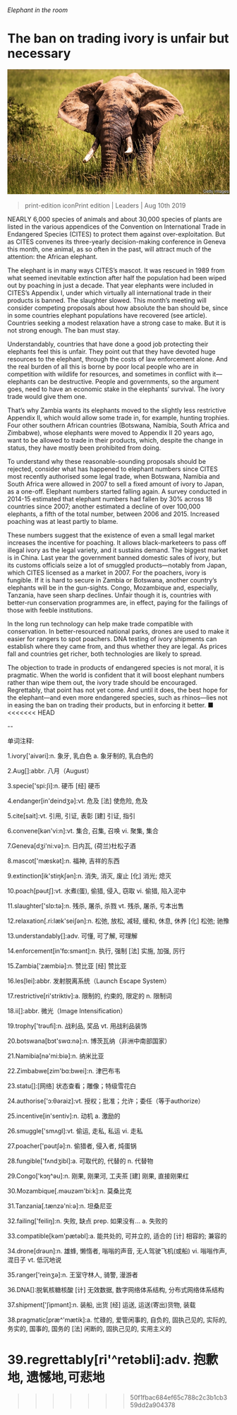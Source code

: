 ###### Elephant in the room

# The ban on trading ivory is unfair but necessary 

![image](images/20190810_LDP001_0.jpg) 

> print-edition iconPrint edition | Leaders | Aug 10th 2019 

NEARLY 6,000 species of animals and about 30,000 species of plants are listed in the various appendices of the Convention on International Trade in Endangered Species (CITES) to protect them against over-exploitation. But as CITES convenes its three-yearly decision-making conference in Geneva this month, one animal, as so often in the past, will attract much of the attention: the African elephant. 

The elephant is in many ways CITES’s mascot. It was rescued in 1989 from what seemed inevitable extinction after half the population had been wiped out by poaching in just a decade. That year elephants were included in CITES’s Appendix I, under which virtually all international trade in their products is banned. The slaughter slowed. This month’s meeting will consider competing proposals about how absolute the ban should be, since in some countries elephant populations have recovered (see article). Countries seeking a modest relaxation have a strong case to make. But it is not strong enough. The ban must stay. 

Understandably, countries that have done a good job protecting their elephants feel this is unfair. They point out that they have devoted huge resources to the elephant, through the costs of law enforcement alone. And the real burden of all this is borne by poor local people who are in competition with wildlife for resources, and sometimes in conflict with it—elephants can be destructive. People and governments, so the argument goes, need to have an economic stake in the elephants’ survival. The ivory trade would give them one. 

That’s why Zambia wants its elephants moved to the slightly less restrictive Appendix II, which would allow some trade in, for example, hunting trophies. Four other southern African countries (Botswana, Namibia, South Africa and Zimbabwe), whose elephants were moved to Appendix II 20 years ago, want to be allowed to trade in their products, which, despite the change in status, they have mostly been prohibited from doing. 

To understand why these reasonable-sounding proposals should be rejected, consider what has happened to elephant numbers since CITES most recently authorised some legal trade, when Botswana, Namibia and South Africa were allowed in 2007 to sell a fixed amount of ivory to Japan, as a one-off. Elephant numbers started falling again. A survey conducted in 2014-15 estimated that elephant numbers had fallen by 30% across 18 countries since 2007; another estimated a decline of over 100,000 elephants, a fifth of the total number, between 2006 and 2015. Increased poaching was at least partly to blame. 

These numbers suggest that the existence of even a small legal market increases the incentive for poaching. It allows black-marketeers to pass off illegal ivory as the legal variety, and it sustains demand. The biggest market is in China. Last year the government banned domestic sales of ivory, but its customs officials seize a lot of smuggled products—notably from Japan, which CITES licensed as a market in 2007. For the poachers, ivory is fungible. If it is hard to secure in Zambia or Botswana, another country’s elephants will be in the gun-sights. Congo, Mozambique and, especially, Tanzania, have seen sharp declines. Unfair though it is, countries with better-run conservation programmes are, in effect, paying for the failings of those with feeble institutions. 

In the long run technology can help make trade compatible with conservation. In better-resourced national parks, drones are used to make it easier for rangers to spot poachers. DNA testing of ivory shipments can establish where they came from, and thus whether they are legal. As prices fall and countries get richer, both technologies are likely to spread. 

The objection to trade in products of endangered species is not moral, it is pragmatic. When the world is confident that it will boost elephant numbers rather than wipe them out, the ivory trade should be encouraged. Regrettably, that point has not yet come. And until it does, the best hope for the elephant—and even more endangered species, such as rhinos—lies not in easing the ban on trading their products, but in enforcing it better. ■ 
<<<<<<< HEAD

-- 

 单词注释:

1.ivory['aivәri]:n. 象牙, 乳白色 a. 象牙制的, 乳白色的 

2.Aug[]:abbr. 八月（August） 

3.specie['spi:ʃi]:n. 硬币 [经] 硬币 

4.endanger[in'deindʒә]:vt. 危及 [法] 使危险, 危及 

5.cite[sait]:vt. 引用, 引证, 表彰 [建] 引证, 指引 

6.convene[kәn'vi:n]:vt. 集合, 召集, 召唤 vi. 聚集, 集合 

7.Geneva[dʒi'ni:vә]:n. 日内瓦, (荷兰)杜松子酒 

8.mascot['mæskәt]:n. 福神, 吉祥的东西 

9.extinction[ik'stiŋkʃәn]:n. 消失, 消灭, 废止 [化] 消光; 熄灭 

10.poach[pәutʃ]:vt. 水煮(蛋), 偷猎, 侵入, 窃取 vi. 偷猎, 陷入泥中 

11.slaughter['slɒ:tә]:n. 残杀, 屠杀, 杀戮 vt. 残杀, 屠杀, 亏本出售 

12.relaxation[.ri:læk'seiʃәn]:n. 松弛, 放松, 减轻, 缓和, 休息, 休养 [化] 松弛; 驰豫 

13.understandably[]:adv. 可懂, 可了解, 可理解 

14.enforcement[in'fɒ:smәnt]:n. 执行, 强制 [法] 实施, 加强, 厉行 

15.Zambia['zæmbiә]:n. 赞比亚 [经] 赞比亚 

16.les[lei]:abbr. 发射脱离系统（Launch Escape System） 

17.restrictive[ri'striktiv]:a. 限制的, 约束的, 限定的 n. 限制词 

18.ii[]:abbr. 微光（Image Intensification） 

19.trophy['trәufi]:n. 战利品, 奖品 vt. 用战利品装饰 

20.botswana[bɔt'swɑ:nә]:n. 博茨瓦纳（非洲中南部国家） 

21.Namibia[nә'mi:biә]:n. 纳米比亚 

22.Zimbabwe[zim'bɑ:bwei]:n. 津巴布韦 

23.statu[]:[网络] 状态查看；雕像；特级雪花白 

24.authorise['ɔ:θәraiz]:vt. 授权；批准；允许；委任（等于authorize） 

25.incentive[in'sentiv]:n. 动机 a. 激励的 

26.smuggle['smʌgl]:vt. 偷运, 走私, 私运 vi. 走私 

27.poacher['pәutʃә]:n. 偷猎者, 侵入者, 炖蛋锅 

28.fungible['fʌndʒibl]:a. 可取代的, 代替的 n. 代替物 

29.Congo['kɔŋ^әu]:n. 刚果, 刚果河, 工夫茶 [建] 刚果, 直接刚果红 

30.Mozambique[.mәuzәm'bi:k]:n. 莫桑比克 

31.Tanzania[.tænzә'ni:ә]:n. 坦桑尼亚 

32.failing['feiliŋ]:n. 失败, 缺点 prep. 如果没有... a. 失败的 

33.compatible[kәm'pætәbl]:a. 能共处的, 可并立的, 适合的 [计] 相容的; 兼容的 

34.drone[drәun]:n. 雄蜂, 懒惰者, 嗡嗡的声音, 无人驾驶飞机(或船) vi. 嗡嗡作声, 混日子 vt. 低沉地说 

35.ranger['reinʒә]:n. 王室守林人, 骑警, 漫游者 

36.DNA[]:脱氧核糖核酸 [计] 无效数据, 数字网络体系结构, 分布式网络体系结构 

37.shipment['ʃipmәnt]:n. 装船, 出货 [经] 运送, 运送(寄出)货物, 装载 

38.pragmatic[præ^'mætik]:a. 忙碌的, 爱管闲事的, 自负的, 固执己见的, 实际的, 务实的, 国事的, 国务的 [法] 闲断的, 固执己见的, 实用主义的 

39.regrettably[ri'^retәbli]:adv. 抱歉地, 遗憾地,可悲地 
=======
>>>>>>> 50f1fbac684ef65c788c2c3b1cb359dd2a904378

